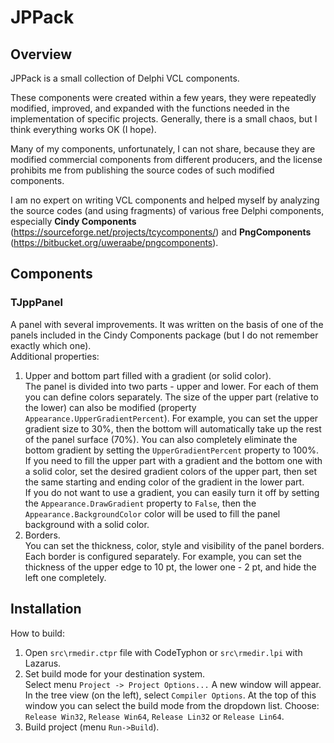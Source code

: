 # JPPack 

## Overview

JPPack is a small collection of Delphi VCL components.

These components were created within a few years, they were repeatedly modified, improved, and expanded with the functions needed in the implementation of specific projects. Generally, there is a small chaos, but I think everything works OK (I hope).

Many of my components, unfortunately, I can not share, because they are modified commercial components from different producers, and the license prohibits me from publishing the source codes of such modified components.

I am no expert on writing VCL components and helped myself by analyzing the source codes (and using fragments) of various free Delphi components, especially **Cindy Components** (https://sourceforge.net/projects/tcycomponents/) and **PngComponents** (https://bitbucket.org/uweraabe/pngcomponents).


## Components

### TJppPanel

A panel with several improvements. It was written on the basis of one of the panels included in the Cindy Components package (but I do not remember exactly which one).  
Additional properties: 
1. Upper and bottom part filled with a gradient (or solid color).  
The panel is divided into two parts - upper and lower. For each of them you can define colors separately. The size of the upper part (relative to the lower) can also be modified (property `Appearance.UpperGradientPercent`). For example, you can set the upper gradient size to 30%, then the bottom will automatically take up the rest of the panel surface (70%). You can also completely eliminate the bottom gradient by setting the `UpperGradientPercent` property to 100%.  
If you need to fill the upper part with a gradient and the bottom one with a solid color, set the desired gradient colors of the upper part, then set the same starting and ending color of the gradient in the lower part.  
If you do not want to use a gradient, you can easily turn it off by setting the `Appearance.DrawGradient` property to `False`, then the `Appearance.BackgroundColor` color will be used to fill the panel background with a solid color.
1. Borders.  
You can set the thickness, color, style and visibility of the panel borders. Each border is configured separately. For example, you can set the thickness of the upper edge to 10 pt, the lower one - 2 pt, and hide the left one completely.



## Installation


How to build:
1. Open `src\rmedir.ctpr` file with CodeTyphon or `src\rmedir.lpi` with Lazarus.
2. Set build mode for your destination system.  
Select menu `Project -> Project Options...` A new window will appear.
In the tree view (on the left), select `Compiler Options`.
At the top of this window you can select the build mode from the dropdown list.
Choose: `Release Win32`, `Release Win64`, `Release Lin32` or `Release Lin64`.
3. Build project (menu `Run->Build`).



